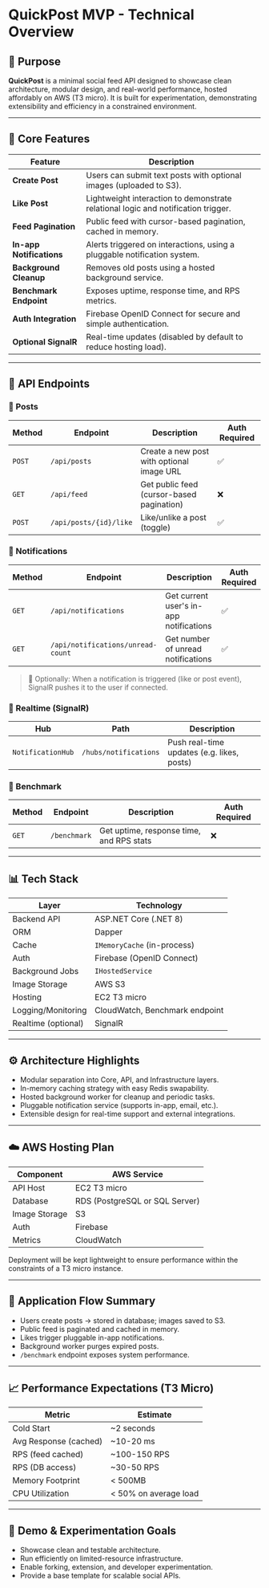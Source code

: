 ﻿# QuickPost MVP - Technical Overview

## 🌟 Purpose

**QuickPost** is a minimal social feed API designed to showcase clean architecture, modular design, and real-world performance, hosted affordably on AWS (T3 micro). It is built for experimentation, demonstrating extensibility and efficiency in a constrained environment.

---

## 🔧 Core Features

| Feature                | Description |
|------------------------|-------------|
| **Create Post**        | Users can submit text posts with optional images (uploaded to S3). |
| **Like Post**          | Lightweight interaction to demonstrate relational logic and notification trigger. |
| **Feed Pagination**    | Public feed with cursor-based pagination, cached in memory. |
| **In-app Notifications** | Alerts triggered on interactions, using a pluggable notification system. |
| **Background Cleanup** | Removes old posts using a hosted background service. |
| **Benchmark Endpoint** | Exposes uptime, response time, and RPS metrics. |
| **Auth Integration**   | Firebase OpenID Connect for secure and simple authentication. |
| **Optional SignalR**   | Real-time updates (disabled by default to reduce hosting load). |

---

## 🔗 API Endpoints

### 📄 Posts

| Method | Endpoint              | Description                        | Auth Required |
|--------|-----------------------|------------------------------------|---------------|
| `POST` | `/api/posts`          | Create a new post with optional image URL | ✅ |
| `GET`  | `/api/feed`           | Get public feed (cursor-based pagination) | ❌ |
| `POST` | `/api/posts/{id}/like`| Like/unlike a post (toggle)        | ✅ |

### 🔔 Notifications

| Method | Endpoint                          | Description                            | Auth Required |
|--------|-----------------------------------|----------------------------------------|---------------|
| `GET`  | `/api/notifications`              | Get current user's in-app notifications | ✅ |
| `GET`  | `/api/notifications/unread-count` | Get number of unread notifications     | ✅ |

> 🧠 Optionally: When a notification is triggered (like or post event), SignalR pushes it to the user if connected.

### 📶 Realtime (SignalR)

| Hub              | Path                   | Description                                 |
|------------------|------------------------|---------------------------------------------|
| `NotificationHub`| `/hubs/notifications`  | Push real-time updates (e.g. likes, posts) |

### 🧪 Benchmark

| Method | Endpoint      | Description                                | Auth Required |
|--------|---------------|--------------------------------------------|---------------|
| `GET`  | `/benchmark`  | Get uptime, response time, and RPS stats  | ❌ |

---

## 📊 Tech Stack

| Layer             | Technology |
|------------------|------------|
| Backend API       | ASP.NET Core (.NET 8) |
| ORM               | Dapper |
| Cache             | `IMemoryCache` (in-process) |
| Auth              | Firebase (OpenID Connect) |
| Background Jobs   | `IHostedService` |
| Image Storage     | AWS S3 |
| Hosting           | EC2 T3 micro |
| Logging/Monitoring| CloudWatch, Benchmark endpoint |
| Realtime (optional) | SignalR |

---

## ⚙️ Architecture Highlights

- Modular separation into Core, API, and Infrastructure layers.
- In-memory caching strategy with easy Redis swapability.
- Hosted background worker for cleanup and periodic tasks.
- Pluggable notification service (supports in-app, email, etc.).
- Extensible design for real-time support and external integrations.

---

## ☁️ AWS Hosting Plan

| Component     | AWS Service            |
|---------------|------------------------|
| API Host      | EC2 T3 micro           |
| Database      | RDS (PostgreSQL or SQL Server) |
| Image Storage | S3                     |
| Auth          | Firebase               |
| Metrics       | CloudWatch             |

Deployment will be kept lightweight to ensure performance within the constraints of a T3 micro instance.

---

## 🔁 Application Flow Summary

- Users create posts → stored in database; images saved to S3.
- Public feed is paginated and cached in memory.
- Likes trigger pluggable in-app notifications.
- Background worker purges expired posts.
- `/benchmark` endpoint exposes system performance.

---

## 📈 Performance Expectations (T3 Micro)

| Metric               | Estimate |
|----------------------|----------|
| Cold Start           | ~2 seconds |
| Avg Response (cached)| ~10-20 ms |
| RPS (feed cached)    | ~100-150 RPS |
| RPS (DB access)      | ~30-50 RPS |
| Memory Footprint     | < 500MB |
| CPU Utilization      | < 50% on average load |

---

## 🧪 Demo & Experimentation Goals

- Showcase clean and testable architecture.
- Run efficiently on limited-resource infrastructure.
- Enable forking, extension, and developer experimentation.
- Provide a base template for scalable social APIs.

